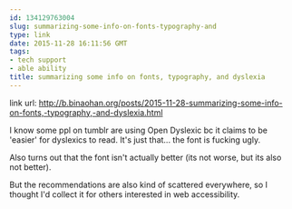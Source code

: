 ```yaml
---
id: 134129763004
slug: summarizing-some-info-on-fonts-typography-and
type: link
date: 2015-11-28 16:11:56 GMT
tags:
- tech support
- able ability
title: summarizing some info on fonts, typography, and dyslexia
---
```

link url: http://b.binaohan.org/posts/2015-11-28-summarizing-some-info-on-fonts,-typography,-and-dyslexia.html

I know some ppl on tumblr are using Open Dyslexic bc it claims to be 'easier' for dyslexics to read. It's just that... the font is fucking ugly.

Also turns out that the font isn't actually better (its not worse, but its also not better).

But the recommendations are also kind of scattered everywhere, so I thought I'd collect it for others interested in web accessibility.